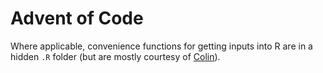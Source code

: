 # Advent of Code

Where applicable, convenience functions for getting inputs into R are in a hidden `.R` folder (but are mostly courtesy of [Colin](https://colin-fraser.net/post/a-quick-tutorial-on-importing-data-from-advent-of-code-into-r/)).
